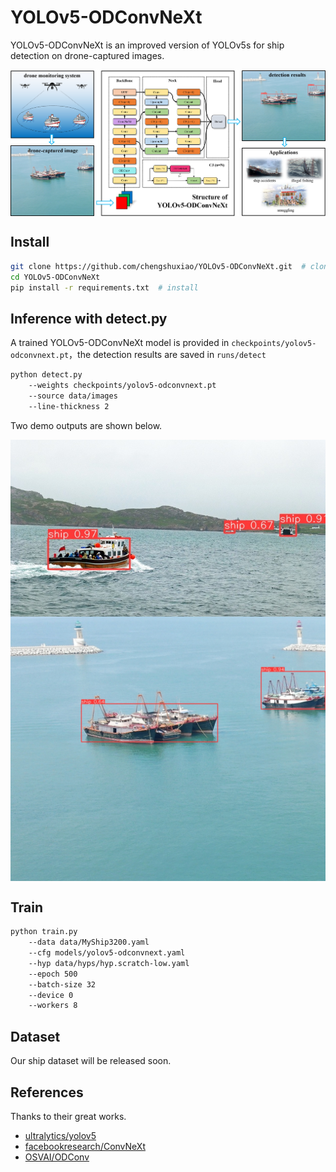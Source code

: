 # YOLOv5-ODConvNeXt
YOLOv5-ODConvNeXt is an improved version of YOLOv5s for ship detection on drone-captured images. 

<img src="./figures/structure.png" width = "1200"  align=center />

## Install

```bash
git clone https://github.com/chengshuxiao/YOLOv5-ODConvNeXt.git  # clone
cd YOLOv5-ODConvNeXt
pip install -r requirements.txt  # install
```

## Inference with detect.py

A trained YOLOv5-ODConvNeXt model is provided in `checkpoints/yolov5-odconvnext.pt`，the detection results are saved in `runs/detect`

```bash
python detect.py
    --weights checkpoints/yolov5-odconvnext.pt
    --source data/images
    --line-thickness 2
```

Two demo outputs are shown below.

<img src="./runs/detect/exp/ship1.jpg" width = "800"  align=center />

<img src="./runs/detect/exp/ship2.JPG" width = "800"  align=center />

## Train

```bash
python train.py
    --data data/MyShip3200.yaml
    --cfg models/yolov5-odconvnext.yaml
    --hyp data/hyps/hyp.scratch-low.yaml
    --epoch 500
    --batch-size 32
    --device 0
    --workers 8
```

## Dataset

Our ship dataset will be released soon.  

## References

Thanks to their great works.

- [ultralytics/yolov5](https://github.com/ultralytics/yolov5)
- [facebookresearch/ConvNeXt](https://github.com/facebookresearch/ConvNeXt)
- [OSVAI/ODConv](https://github.com/OSVAI/ODConv)